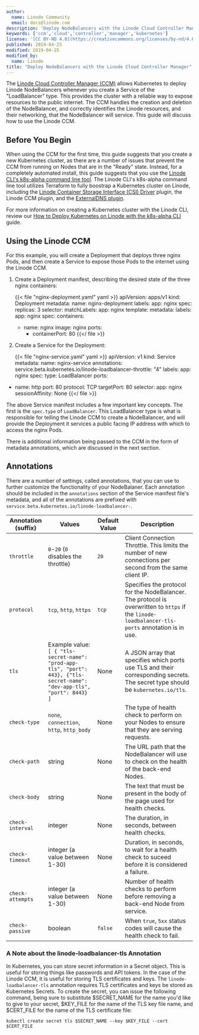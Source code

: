 ```yaml
---
author:
  name: Linode Community
  email: docs@linode.com
description: 'Deploy NodeBalancers with the Linode Cloud Controller Manager.'
keywords: ['ccm','cloud','controller','manager','kubernetes']
license: '[CC BY-ND 4.0](https://creativecommons.org/licenses/by-nd/4.0)'
published: 2019-04-25
modified: 2019-04-25
modified_by:
  name: Linode
title: "Deploy NodeBalancers with the Linode Cloud Controller Manager"
---
```


The [Linode Cloud Controller Manager (CCM)](https://github.com/linode/linode-cloud-controller-manager) allows Kubernetes to deploy Linode NodeBalancers whenever you create a Service of the "LoadBalancer" type. This provides the cluster with a reliable way to expose resources to the public internet. The CCM handles the creation and deletion of the NodeBalancer, and correctly identifies the Linode resources, and their networking, that the NodeBalancer will service. This guide will discuss how to use the Linode CCM.

## Before You Begin

When using the CCM for the first time, this guide suggests that you create a new Kubernetes cluster, as there are a number of issues that prevent the CCM from running on Nodes that are in the "Ready" state. Instead, for a completely automated install, this guide suggests that you use the [Linode CLI's k8s-alpha command line tool](https://developers.linode.com/kubernetes/). The Linode CLI's k8s-alpha command line tool utilizes Terraform to fully boostrap a Kubernetes cluster on Linode, including the [Linode Container Storage Interface (CSI) Driver](https://github.com/linode/linode-blockstorage-csi-driver) plugin, the Linode CCM plugin, and the [ExternalDNS plugin](https://github.com/kubernetes-incubator/external-dns/blob/master/docs/tutorials/linode.md).

For more information on creating a Kubernetes cluster with the Linode CLI, review our [How to Deploy Kubernetes on Linode with the k8s-alpha CLI](/docs/applications/containers/how-to-deploy-kubernetes-on-linode-with-k8s-alpha-cli/) guide.

## Using the Linode CCM

For this example, you will create a Deployment that deploys three nginx Pods, and then create a Service to expose those Pods to the internet using the Linode CCM.

1.  Create a Deployment manifest, describing the desired state of the three nginx containers:

    {{< file "nginx-deployment.yaml" yaml >}}
apiVersion: apps/v1
kind: Deployment
metadata:
  name: nginx-deployment
  labels:
    app: nginx
spec:
  replicas: 3
  selector:
    matchLabels:
      app: nginx
  template:
    metadata:
      labels:
        app: nginx
    spec:
      containers:
      - name: nginx
        image: nginx
        ports:
        - containerPort: 80
{{</ file >}}

1.  Create a Service for the Deployment:

    {{< file "nginx-service.yaml" yaml >}}
apiVersion: v1
kind: Service
metadata:
  name: nginx-service
  annotations:
    service.beta.kubernetes.io/linode-loadbalancer-throttle: "4"
  labels:
    app: nginx
spec:
  type: LoadBalancer
  ports:
  - name: http
    port: 80
    protocol: TCP
    targetPort: 80
  selector:
    app: nginx
  sessionAffinity: None
{{</ file >}}

The above Service manifest includes a few important key concepts. The first is the `spec.type` of `LoadBalancer`. This LoadBalancer type is what is responsible for telling the Linode CCM to create a NodeBalancer, and will provide the Deployment it services a public facing IP address with which to access the nginx Pods.

There is additional information being passed to the CCM in the form of metadata annotations, which are discussed in the next section.

## Annotations

There are a number of settings, called annotations, that you can use to further customize the functionality of your NodeBalaner. Each annotation should be included in the `annotations` section of the Service manifest file's metadata, and all of the annotations are prefixed with `service.beta.kubernetes.io/linode-loadbalancer-`.

| Annotation (suffix) | Values | Default Value | Description |
|---------------------|--------|---------------|-------------|
| `throttle` | `0`-`20` (`0` disables the throttle) | `20` | Client Connection Throttle. This limits the number of new connections per second from the same client IP. |
| `protocol` | `tcp`, `http`, `https` | `tcp` | Specifies the protocol for the NodeBalancer. The protocol is overwritten to `https` if the `linode-loadbalancer-tls-ports` annotation is in use. |
| `tls`| Example value: `[ { "tls-secret-name": "prod-app-tls", "port": 443}, {"tls-secret-name": "dev-app-tls", "port": 8443} ]` | None | A JSON array that specifies which ports use TLS and their corresponding secrets. The secret type should be `kubernetes.io/tls`. |
| `check-type` | `none`, `connection`, `http`, `http_body` | None | The type of health check to perform on your Nodes to ensure that they are serving requests. |
| `check-path` | string | None | The URL path that the NodeBalancer will use to check on the health of the back-end Nodes. |
| `check-body` | string | None | The text that must be present in the body of the page used for health checks. |
| `check-interval` | integer | None | The duration, in seconds, between health checks. |
| `check-timeout` | integer (a value between 1-30) | None | Duration, in seconds, to wait for a health check to suceed before it is considered a failure. |
| `check-attempts` | integer (a value between 1-30) | None | Number of health checks to perform before removing a back-end Node from service. |
| `check-passive` | boolean | `false` | When `true`, `5xx` status codes will cause the health check to fail. |

### A Note about the linode-loadbalancer-tls Annotation

In Kubernetes, you can store secret information in a Secret object. This is useful for storing things like passwords and API tokens. In the case of the Linode CCM, it is useful for storing TLS certificates and keys. The `linode-loadbalancer-tls` annotation requires TLS certificates and keys be stored as Kubernetes Secrets. To create the secret, you can issue the following command, being sure to substitute $SECRET_NAME for the name you'd like to give to your secret, $KEY_FILE for the name of the TLS key file name, and $CERT_FILE for the name of the TLS certificate file:

    kubectl create secret tls $SECRET_NAME --key $KEY_FILE --cert $CERT_FILE

